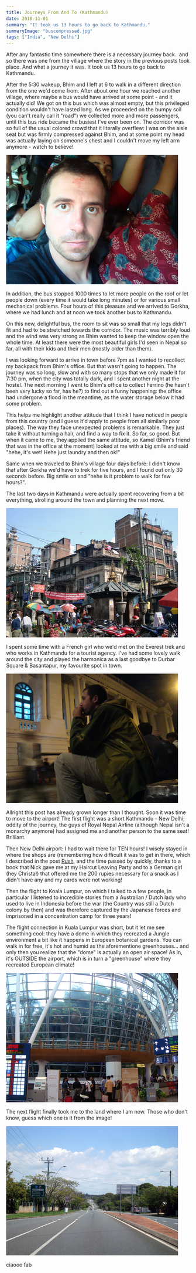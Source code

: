 ```yaml
---
title: Journeys From And To (Kathmandu)
date: 2010-11-01
summary: "It took us 13 hours to go back to Kathmandu."
summaryImage: "buscompressed.jpg"
tags: ["India", "New Delhi"]
---
```


After any fantastic time somewhere there is a necessary journey back.. and so there was one from the village where the story in the previous posts took place. And what a journey it was. It took us 13 hours to go back to Kathmandu.

After the 5:30 wakeup, Bhim and I left at 6 to walk in a different direction from the one we'd come from. After about one hour we reached another village, where maybe a bus would have arrived at some point - and it actually did! We got on this bus which was almost empty, but this privileged condition wouldn't have lasted long. As we proceeded on the bumpy soil (you can't really call it "road") we collected more and more passengers, until this bus ride became the busiest I've ever been on. The corridor was so full of the usual colored crowd that it literally overflew: I was on the aisle seat but was firmly compressed against Bhim, and at some point my head was actually laying on someone's chest and I couldn't move my left arm anymore - watch to believe!

![](buscompressed.jpg)

In addition, the bus stopped 1000 times to let more people on the roof or let people down (every time it would take long minutes) or for various small mechanical problems. Four hours of this pleasure and we arrived to Gorkha, where we had lunch and at noon we took another bus to Kathmandu.

On this new, delightful bus, the room to sit was so small that my legs didn't fit and had to be stretched towards the corridor. The music was terribly loud and the wind was very strong as Bhim wanted to keep the window open the whole time. At least there were the most beautiful girls I'd seen in Nepal so far, all with their kids and their men (mostly older than them).

I was looking forward to arrive in town before 7pm as I wanted to recollect my backpack from Bhim's office. But that wasn't going to happen. The journey was so long, slow and with so many stops that we only made it for 7:30 pm, when the city was totally dark, and I spent another night at the hostel. The next morning I went to Bhim's office to collect Ferrino (he hasn't been very lucky so far, has he?) to find out a funny happening: the office had undergone a flood in the meantime, as the water storage below it had some problem.

This helps me highlight another attitude that I think I have noticed in people from this country (and I guess it'd apply to people from all similarly poor places). The way they face unexpected problems is remarkable. They just take it without turning a hair, and find a way to fix it. So far, so good. But when it came to me, they applied the same attitude, so Kamel (Bhim's friend that was in the office at the moment) looked at me with a big smile and said "hehe, it's wet! Hehe just laundry and then ok!"

Same when we traveled to Bhim's village four days before: I didn't know that after Gorkha we'd have to trek for five hours, and I found out only 30 seconds before. Big smile on and "hehe is it problem to walk for few hours?".

The last two days in Kathmandu were actually spent recovering from a bit everything, strolling around the town and planning the next move.

![](kathmanduview_b.jpg)

I spent some time with a French girl who we'd met on the Everest trek and who works in Kathmandu for a tourist agency. I've had some lovely walk around the city and played the harmonica as a last goodbye to Durbar Square &amp; Basantapur, my favourite spot in town.

![](durbarharmonica_b.jpg)

Allright this post has already grown longer than I thought. Soon it was time to move to the airport! The first flight was a short Kathmandu - New Delhi; oddity of the journey, the guys of Royal Nepal Airline (although Nepal isn't a monarchy anymore) had assigned me and another person to the same seat! Brilliant.

Then New Delhi airport: I had to wait there for TEN hours! I wisely stayed in where the shops are (remembering how difficult it was to get in there, which I described in the post [Rush](http://ticofab.io/travel/2010-09-19-rush/), and the time passed by quickly, thanks to a book that Nick gave me at my Haircut Leaving Party and to a German girl (hey Christa!) that offered me the 200 rupies necessary for a snack as I didn't have any and my cards were not working!

Then the flight to Koala Lumpur, on which I talked to a few people, in particular I listened to incredible stories from a Australian / Dutch lady who used to live in Indonesia before the war (the Country was still a Dutch colony by then) and was therefore captured by the Japanese forces and imprisoned in a concentration camp for three years!

The flight connection in Kuala Lumpur was short, but it let me see something cool: they have a dome in which they recreated a Jungle environment a bit like it happens in European botanical gardens. You can walk in for free, it's hot and humid as the aforementione greenhouses... and only then you realize that the "dome" is actually an open air space! As in, it's OUTSIDE the airport, which is in turn a "greenhouse" where they recreated European climate!

![](kualajungle_b.jpg)

The next flight finally took me to the land where I am now. Those who don't know, guess which one is it from the image!

![](guesswhere_b.jpg)

ciaooo fab